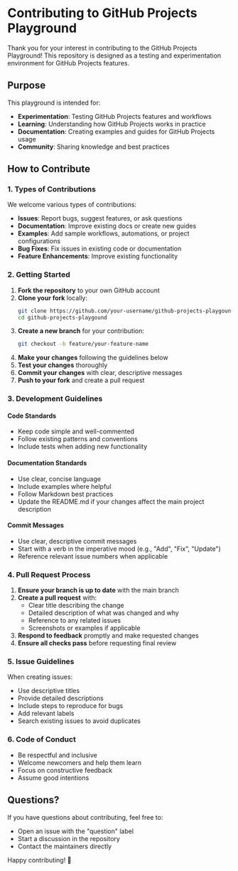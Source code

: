 # Contributing to GitHub Projects Playground

Thank you for your interest in contributing to the GitHub Projects Playground! This repository is designed as a testing and experimentation environment for GitHub Projects features.

## Purpose

This playground is intended for:
- **Experimentation**: Testing GitHub Projects features and workflows
- **Learning**: Understanding how GitHub Projects works in practice
- **Documentation**: Creating examples and guides for GitHub Projects usage
- **Community**: Sharing knowledge and best practices

## How to Contribute

### 1. Types of Contributions

We welcome various types of contributions:

- **Issues**: Report bugs, suggest features, or ask questions
- **Documentation**: Improve existing docs or create new guides
- **Examples**: Add sample workflows, automations, or project configurations
- **Bug Fixes**: Fix issues in existing code or documentation
- **Feature Enhancements**: Improve existing functionality

### 2. Getting Started

1. **Fork the repository** to your own GitHub account
2. **Clone your fork** locally:
   ```bash
   git clone https://github.com/your-username/github-projects-playgound.git
   cd github-projects-playgound
   ```
3. **Create a new branch** for your contribution:
   ```bash
   git checkout -b feature/your-feature-name
   ```
4. **Make your changes** following the guidelines below
5. **Test your changes** thoroughly
6. **Commit your changes** with clear, descriptive messages
7. **Push to your fork** and create a pull request

### 3. Development Guidelines

#### Code Standards
- Keep code simple and well-commented
- Follow existing patterns and conventions
- Include tests when adding new functionality

#### Documentation Standards
- Use clear, concise language
- Include examples where helpful
- Follow Markdown best practices
- Update the README.md if your changes affect the main project description

#### Commit Messages
- Use clear, descriptive commit messages
- Start with a verb in the imperative mood (e.g., "Add", "Fix", "Update")
- Reference relevant issue numbers when applicable

### 4. Pull Request Process

1. **Ensure your branch is up to date** with the main branch
2. **Create a pull request** with:
   - Clear title describing the change
   - Detailed description of what was changed and why
   - Reference to any related issues
   - Screenshots or examples if applicable
3. **Respond to feedback** promptly and make requested changes
4. **Ensure all checks pass** before requesting final review

### 5. Issue Guidelines

When creating issues:
- Use descriptive titles
- Provide detailed descriptions
- Include steps to reproduce for bugs
- Add relevant labels
- Search existing issues to avoid duplicates

### 6. Code of Conduct

- Be respectful and inclusive
- Welcome newcomers and help them learn
- Focus on constructive feedback
- Assume good intentions

## Questions?

If you have questions about contributing, feel free to:
- Open an issue with the "question" label
- Start a discussion in the repository
- Contact the maintainers directly

Happy contributing! 🎉